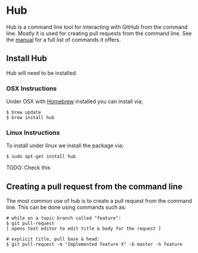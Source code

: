 # Hub

Hub is a command line tool for interacting with GitHub from the command line. Mostly it is used
for creating pull requests from the command line. See the [manual](https://hub.github.com/hub.1.html)
for a full list of commands it offers.

## Install Hub

Hub will need to be installed.

### OSX Instructions

Under OSX with [Homebrew](Homebrew.md) installed you can install via;

    $ brew update
    $ brew install hub

### Linux Instructions

To install under linux we install the package via;

    $ sudo apt-get install hub

TODO: Check this

## Creating a pull request from the command line

The most common use of hub is to create a pull request from the command line. This can be done
using commands such as:

    # while on a topic branch called "feature":
    $ git pull-request
    [ opens text editor to edit title & body for the request ]

    # explicit title, pull base & head:
    $ git pull-request -m "Implemented feature X" -b master -h feature
